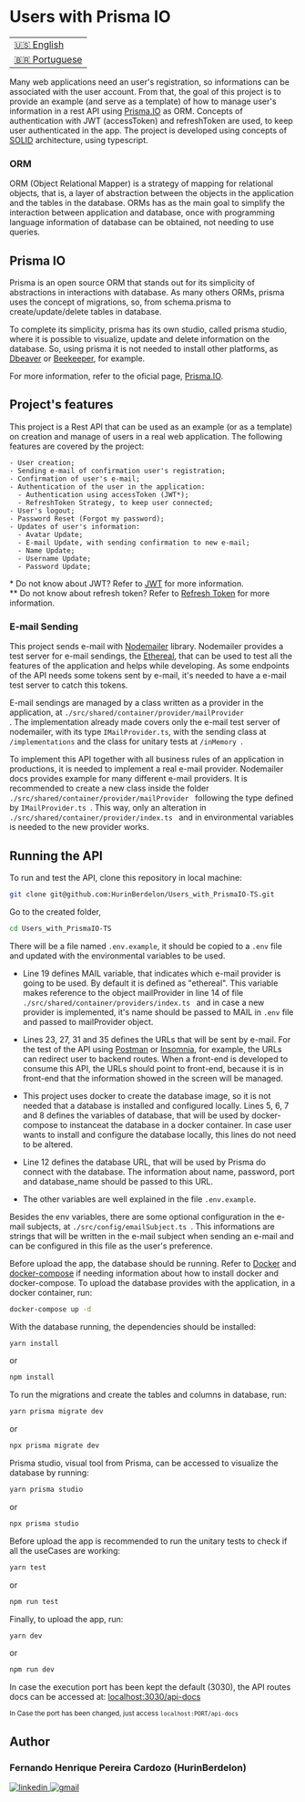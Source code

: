 # Users with Prisma IO

<table>
    <tr>
      <td>
        <a href="README.md" disabled>🇺🇸 English</a>
      </td>
    </tr>
    <tr>
      <td>
        <a href="readme_pt-br.md">🇧🇷 Portuguese</a>
      </td>
    </tr>
  </table>

Many web applications need an user's registration, so informations can be associated with the user account. From that, the goal of this project is to provide an example (and serve as a template) of how to manage user's information in a rest API using <a href="https://www.prisma.io/">Prisma.IO</a> as ORM.
Concepts of authentication with JWT (accessToken) and refreshToken are used, to keep user authenticated in the app.
The project is developed using concepts of <a href="https://en.wikipedia.org/wiki/SOLID/">SOLID</a> architecture, using typescript.

### ORM

ORM (Object Relational Mapper) is a strategy of mapping for relational objects, that is, a layer of abstraction between the objects in the application and the tables in the database. ORMs has as the main goal to simplify the interaction between application and database, once with programming language information of database can be obtained, not needing to use queries.

## Prisma IO

Prisma is an open source ORM that stands out for its simplicity of abstractions in interactions with database. As many others ORMs, prisma uses the concept of migrations, so, from schema.prisma to create/update/delete tables in database.

To complete its simplicity, prisma has its own studio, called prisma studio, where it is possible to visualize, update and delete information on the database. So, using prisma it is not needed to install other platforms, as <a href="https://dbeaver.io/download/">Dbeaver</a> or <a href="https://www.beekeeperstudio.io/">Beekeeper</a>, for example.

For more information, refer to the oficial page, <a href="https://www.prisma.io/">Prisma.IO</a>.

## Project's features

This project is a Rest API that can be used as an example (or as a template) on creation and manage of users in a real web application.
The following features are covered by the project:

    - User creation;
    - Sending e-mail of confirmation user's registration;
    - Confirmation of user's e-mail;
    - Authentication of the user in the application:
      - Authentication using accessToken (JWT*);
      - RefreshToken Strategy, to keep user connected;
    - User's logout;
    - Password Reset (Forgot my password);
    - Updates of user's information:
      - Avatar Update;
      - E-mail Update, with sending confirmation to new e-mail;
      - Name Update;
      - Username Update;
      - Password Update;

\* Do not know about JWT? Refer to <a href="https://jwt.io/introduction">JWT</a> for more information.<br>
\** Do not know about refresh token? Refer to <a href="https://auth0.com/blog/refresh-tokens-what-are-they-and-when-to-use-them/">Refresh Token</a> for more information.

### E-mail Sending

This project sends e-mail with <a href="https://nodemailer.com/about/">Nodemailer</a> library. Nodemailer provides a test server for e-mail sendings, the <a href="https://nodemailer.com/smtp/testing/">Ethereal</a>, that can be used to test all the features of the application and helps while developing. As some endpoints of the API needs some tokens sent by e-mail, it's needed to have a e-mail test server to catch this tokens.

E-mail sendings are managed by a class written as a provider in the application, at <code>./src/shared/container/provider/mailProvider </code>.
The implementation already made covers only the e-mail test server of nodemailer, with its type <code>IMailProvider.ts</code>, with the sending class at <code>/implementations</code> and the class for unitary tests at <code>/inMemory </code>.

To implement this API together with all business rules of an application in productions, it is needed to implement a real e-mail provider. Nodemailer docs provides example for many different e-mail providers.
It is recommended to create a new class inside the folder <code>./src/shared/container/provider/mailProvider </code> following the type defined by <code>IMailProvider.ts </code>. This way, only an alteration in <code>./src/shared/container/provider/index.ts </code> and in environmental variables is needed to the new provider works.

## Running the API

To run and test the API, clone this repository in local machine:

```bash
git clone git@github.com:HurinBerdelon/Users_with_PrismaIO-TS.git
```

Go to the created folder,

```bash
cd Users_with_PrismaIO-TS
```

There will be a file named <code>.env.example</code>, it should be copied to a <code>.env</code> file and updated with the environmental variables to be used.

- Line 19 defines MAIL variable, that indicates which e-mail provider is going to be used. By default it is defined as "ethereal".
This variable makes reference to the object mailProvider in line 14 of file <code>./src/shared/container/providers/index.ts </code> and in case a new provider is implemented, it's name should be passed to MAIL in <code>.env</code> file and passed to mailProvider object.

- Lines 23, 27, 31 and 35 defines the URLs that will be sent by e-mail. For the test of the API using <a href="https://www.postman.com/">Postman</a> or <a href="https://insomnia.rest/">Insomnia</a>, for example, the URLs can redirect user to backend routes. When a front-end is developed to consume this API, the URLs should point to front-end, because it is in front-end that the information showed in the screen will be managed.

- This project uses docker to create the database image, so it is not needed that a database is installed and configured locally. Lines 5, 6, 7 and 8 defines the variables of database, that will be used by docker-compose to instanceat the database in a docker container. In case user wants to install and configure the database locally, this lines do not need to be altered.

- Line 12 defines the database URL, that will be used by Prisma do connect with the database. The information about name, password, port and database_name should be passed to this URL.

- The other variables are well explained in the file <code>.env.example</code>.

Besides the env variables, there are some optional configuration in the e-mail subjects, at <code>./src/config/emailSubject.ts </code>. This informations are strings that will be written in the e-mail subject when sending an e-mail and can be configured in this file as the user's preference.

Before upload the app, the database should be running.
Refer to <a href="https://www.docker.com/get-started">Docker</a> and <a href="https://docs.docker.com/compose/install/">docker-compose</a> if needing information about how to install docker and docker-compose.
To upload the database provides with the application, in a docker container, run:

```bash
docker-compose up -d
```

With the database running, the dependencies should be installed:

```bash
yarn install
```

or

```bash
npm install
```

To run the migrations and create the tables and columns in database, run:

```bash
yarn prisma migrate dev
```

or 

```bash
npx prisma migrate dev
```

Prisma studio, visual tool from Prisma, can be accessed to visualize the database by running:

```bash
yarn prisma studio
```

or

```bash
npx prisma studio
```

Before upload the app is recommended to run the unitary tests to check if all the useCases are working:

```bash
yarn test
```

or

```bash
npm run test
```

Finally, to upload the app, run:

```bash
yarn dev
```

or

```bash
npm run dev
```

In case the execution port has been kept the default (3030), the API routes docs can be accessed at:
<a href="http://localhost:3030/api-docs">localhost:3030/api-docs</a>

<small>In Case the port has been changed, just access <code>localhost:PORT/api-docs</code></small>

## Author

<h3>Fernando Henrique Pereira Cardozo (HurinBerdelon)</h3>

<a href="https://www.linkedin.com/in/fernando-henrique-p-cardozo-17ab84a3/" target='_blank'>
    <img 
      src="https://img.shields.io/badge/Linkedin-0077B5?style=for-the-badge&amp;logo=LinkedIn&amp;logoColor=white" 
      alt="linkedin">
</a>

<a href="mailto:fernando_cardozo@poli.ufrj.br" target='_blank'>
    <img 
      src="https://img.shields.io/badge/Gmail-D14836?style=for-the-badge&amp;logo=Gmail&amp;logoColor=white" alt="gmail">
</a>
